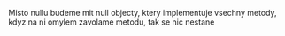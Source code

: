 Misto nullu budeme mit null objecty, ktery implementuje vsechny metody, kdyz na ni omylem zavolame metodu, tak se nic nestane